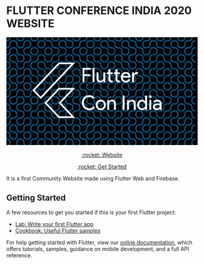 # FLUTTER CONFERENCE INDIA 2020 WEBSITE

<p align="center">
<img width="800px"  src="github_images/poster.png">
</p>

<p align="center"><a href="flutterindia.dev">:rocket: Website</a>
</p><p align="center"><a href="#getting-started">:rocket: Get Started</a></p>

It is a first Community Website made using Flutter Web and Firebase.

## Getting Started

A few resources to get you started if this is your first Flutter project:

* [Lab: Write your first Flutter app](https://flutter.dev/docs/get-started/codelab)
* [Cookbook: Useful Flutter samples](https://flutter.dev/docs/cookbook)

For help getting started with Flutter, view our
[online documentation](https://flutter.dev/docs), which offers tutorials, 
samples, guidance on mobile development, and a full API reference.
